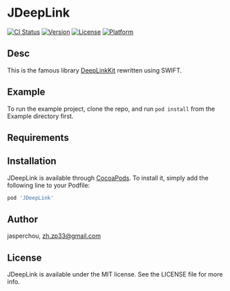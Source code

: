# JDeepLink

[![CI Status](https://img.shields.io/travis/jasperchou/JDeepLink.svg?style=flat)](https://travis-ci.org/jasperchou/JDeepLink)
[![Version](https://img.shields.io/cocoapods/v/JDeepLink.svg?style=flat)](https://cocoapods.org/pods/JDeepLink)
[![License](https://img.shields.io/cocoapods/l/JDeepLink.svg?style=flat)](https://cocoapods.org/pods/JDeepLink)
[![Platform](https://img.shields.io/cocoapods/p/JDeepLink.svg?style=flat)](https://cocoapods.org/pods/JDeepLink)

## Desc

This is the famous library [DeepLinkKit](https://github.com/button/DeepLinkKit)  rewritten using SWIFT.

## Example

To run the example project, clone the repo, and run `pod install` from the Example directory first.

## Requirements

## Installation

JDeepLink is available through [CocoaPods](https://cocoapods.org). To install
it, simply add the following line to your Podfile:

```ruby
pod 'JDeepLink'
```

## Author

jasperchou, zh.zp33@gmail.com

## License

JDeepLink is available under the MIT license. See the LICENSE file for more info.
